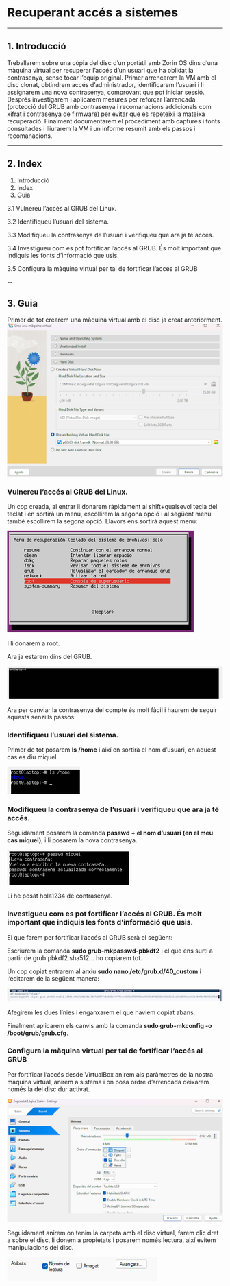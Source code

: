 # Recuperant accés a sistemes

---

## 1. Introducció

Treballarem sobre una còpia del disc d’un portàtil amb Zorin OS dins d’una màquina virtual per recuperar l’accés d’un usuari que ha oblidat la contrasenya, sense tocar l’equip original. Primer arrencarem la VM amb el disc clonat, obtindrem accés d’administrador, identificarem l’usuari i li assignarem una nova contrasenya, comprovant que pot iniciar sessió. Després investigarem i aplicarem mesures per reforçar l’arrencada (protecció del GRUB amb contrasenya i recomanacions addicionals com xifrat i contrasenya de firmware) per evitar que es repeteixi la mateixa recuperació. Finalment documentarem el procediment amb captures i fonts consultades i lliurarem la VM i un informe resumit amb els passos i recomanacions.

---

## 2. Index

1. Introducció
2. Index
3. Guia

3.1 Vulnereu l’accés al GRUB del Linux.

3.2 Identifiqueu l’usuari del sistema.

3.3 Modifiqueu la contrasenya de l’usuari i verifiqueu que ara ja té accés.

3.4 Investigueu com es pot fortificar l’accés al GRUB. És molt important que indiquis les fonts d’informació que usis.

3.5 Configura la màquina virtual per tal de fortificar l’accés al GRUB

--

## 3. Guia

Primer de tot crearem una màquina virtual amb el disc ja creat anteriorment.
![CreantMV](/Tasca3/img/captura1.png)


### Vulnereu l’accés al GRUB del Linux.

Un cop creada, al entrar li donarem ràpidament al shift+qualsevol tecla del teclat i en sortirà un menú, escollirem la segona opció i al següent menu també escollirem la segona opció.
Llavors ens sortirà aquest menú:

![MenúRoot](/Tasca3/img/captura2.png)

I li donarem a root.


Ara ja estarem dins del GRUB.

![Dins del GRUB](/Tasca3/img/captura3.png)

Ara per canviar la contrasenya del compte és molt fàcil i haurem de seguir aquests senzills passos:

### Identifiqueu l’usuari del sistema.

Primer de tot posarem **ls /home** i així en sortirà el nom d’usuari, en aquest cas es diu miquel.

![Comanda ls /home](/Tasca3/img/captura4.png)

### Modifiqueu la contrasenya de l’usuari i verifiqueu que ara ja té accés.

Seguidament posarem la comanda **passwd + el nom d’usuari (en el meu cas miquel)**, i li posarem la nova contrasenya.

![Comanda per canviar contrasenya](/Tasca3/img/captura5.png)

Li he posat hola1234 de contrasenya.

### Investigueu com es pot fortificar l’accés al GRUB. És molt important que indiquis les fonts d’informació que usis.

El que farem per fortificar l’accés al GRUB serà el següent:

Escriurem la comanda **sudo grub-mkpasswd-pbkdf2** i el que ens surti a partir de grub.pbkdf2.sha512… ho copiarem tot.

Un cop copiat entrarem al arxiu **sudo nano /etc/grub.d/40_custom** i l’editarem de la següent manera:

![Editar arxiu](/Tasca3/img/captura6.png)

Afegirem les dues línies i enganxarem el que haviem copiat abans.

Finalment aplicarem els canvis amb la comanda **sudo grub-mkconfig -o /boot/grub/grub.cfg**.

### Configura la màquina virtual per tal de fortificar l’accés al GRUB

Per fortificar l’accés desde VirtualBox anirem als paràmetres de la nostra màquina virtual, anirem a sistema i on posa ordre d’arrencada deixarem només la del disc dur activat.

![Captura VB](/Tasca3/img/captura7.png)

Seguidament anirem on tenim la carpeta amb el disc virtual, farem clic dret a sobre el disc, li donem a propietats i posarem només lectura, així evitem manipulacions del disc.

![Captura nomes lectura](/Tasca3/img/captura8.png)
